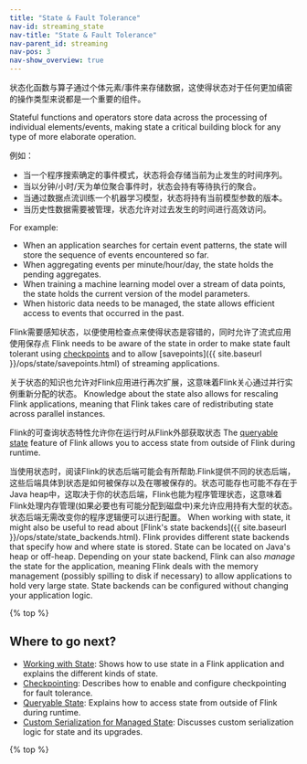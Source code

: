 ```yaml
---
title: "State & Fault Tolerance"
nav-id: streaming_state
nav-title: "State & Fault Tolerance"
nav-parent_id: streaming
nav-pos: 3
nav-show_overview: true
---
```

<!--
Licensed to the Apache Software Foundation (ASF) under one
or more contributor license agreements.  See the NOTICE file
distributed with this work for additional information
regarding copyright ownership.  The ASF licenses this file
to you under the Apache License, Version 2.0 (the
"License"); you may not use this file except in compliance
with the License.  You may obtain a copy of the License at

  http://www.apache.org/licenses/LICENSE-2.0

Unless required by applicable law or agreed to in writing,
software distributed under the License is distributed on an
"AS IS" BASIS, WITHOUT WARRANTIES OR CONDITIONS OF ANY
KIND, either express or implied.  See the License for the
specific language governing permissions and limitations
under the License.
-->

状态化函数与算子通过个体元素/事件来存储数据，这使得状态对于任何更加缜密的操作类型来说都是一个重要的组件。

Stateful functions and operators store data across the processing of individual elements/events, making state a critical building block for
any type of more elaborate operation.

例如：
  - 当一个程序搜索确定的事件模式，状态将会存储当前为止发生的时间序列。
  - 当以分钟/小时/天为单位聚合事件时，状态会持有等待执行的聚合。
  - 当通过数据点流训练一个机器学习模型，状态将持有当前模型参数的版本。
  - 当历史性数据需要被管理，状态允许对过去发生的时间进行高效访问。


For example:

  - When an application searches for certain event patterns, the state will store the sequence of events encountered so far.
  - When aggregating events per minute/hour/day, the state holds the pending aggregates.
  - When training a machine learning model over a stream of data points, the state holds the current version of the model parameters.
  - When historic data needs to be managed, the state allows efficient access to events that occurred in the past.

Flink需要感知状态，以便使用检查点来使得状态是容错的，同时允许了流式应用使用保存点
Flink needs to be aware of the state in order to make state fault tolerant using [checkpoints](checkpointing.html) and to allow [savepoints]({{ site.baseurl }}/ops/state/savepoints.html) of streaming applications.

关于状态的知识也允许对Flink应用进行再次扩展，这意味着Flink关心通过并行实例重新分配的状态。
Knowledge about the state also allows for rescaling Flink applications, meaning that Flink takes care of redistributing state across parallel instances.

Flink的可查询状态特性允许你在运行时从Flink外部获取状态
The [queryable state](queryable_state.html) feature of Flink allows you to access state from outside of Flink during runtime.

当使用状态时，阅读Flink的状态后端可能会有所帮助.Flink提供不同的状态后端，这些后端具体到状态是如何被保存以及在哪被保存的。状态可能存也可能不存在于Java heap中，这取决于你的状态后端，Flink也能为程序管理状态，这意味着Flink处理内存管理(如果必要也有可能分配到磁盘中)来允许应用持有大型的状态。状态后端无需改变你的程序逻辑便可以进行配置。
When working with state, it might also be useful to read about [Flink's state backends]({{ site.baseurl }}/ops/state/state_backends.html). Flink provides different state backends that specify how and where state is stored. State can be located on Java's heap or off-heap. Depending on your state backend, Flink can also *manage* the state for the application, meaning Flink deals with the memory management (possibly spilling to disk if necessary) to allow applications to hold very large state. State backends can be configured without changing your application logic.

{% top %}

Where to go next?
-----------------

* [Working with State](state.html): Shows how to use state in a Flink application and explains the different kinds of state.
* [Checkpointing](checkpointing.html): Describes how to enable and configure checkpointing for fault tolerance.
* [Queryable State](queryable_state.html): Explains how to access state from outside of Flink during runtime.
* [Custom Serialization for Managed State](custom_serialization.html): Discusses custom serialization logic for state and its upgrades.

{% top %}
